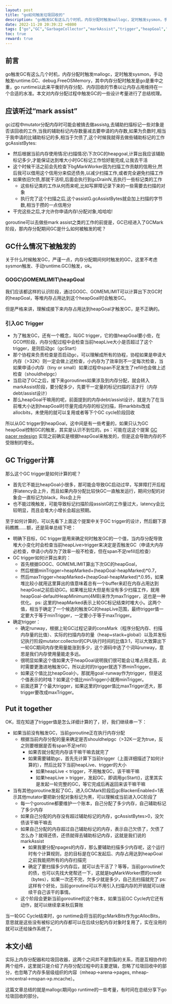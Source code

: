 ```yaml
---
layout: post
title: "go如何触发垃圾回收的"
description: "go触发GC有这么几个时机，内存分配时触发mallogc，定时触发sysmon，手动触发runtime.GC、debug.FreeOSMemory，其中内存分配时触发是go是重中之重，go runtime以此来平衡好内存分配、内存回收的节奏以让内存占用维持在一个合适的水准。本文对内存分配过程中触发GC的一些设计考量进行了总结梳理。"
date: 2022-11-20 20:39:22 +0800
tags: ["go","GC","GarbageCollector","markAssist","trigger","heapGoal","runway","consMark"]
toc: true
reward: true
---
```


## 前言

go触发GC有这么几个时机，内存分配时触发mallogc，定时触发sysmon，手动触发runtime.GC、debug.FreeOSMemory，其中内存分配时触发是go是重中之重，go runtime以此来平衡好内存分配、内存回收的节奏以让内存占用维持在一个合适的水准。本文对内存分配过程中触发GC的一些设计考量进行了总结梳理。

## 应该听过“mark assist”

gc过程中mutator分配内存时可能会被搞去做assistg,去辅助扫描标记一些对象是否该回收的工作,当我的辅助标记内存数量减去要申请的内存数,如果为负数时,相当于我申请的比辅助标记的多,相当于欠债了,这个时候我就得去做些辅助标记的工作 gcAssistBytes:

- 然后根据当前内存使用情况\扫描情况\下次GC的heapgoal,计算出我应该辅助标记多少,才能保证达到堆大小时GC标记工作恰好能完成,让我去干活
- 这个时候干活之前会先检查下bgMarkWorker因为扫描工作贡献的信用分,然后我可以借用这个信用分来偿还债务,以减少扫描工作,或者完全避免扫描工作
- 如果依旧欠债,那就干活呗,后面会执行到gcDrainN,去执行一些标记类的工作
    - 这些标记类的工作从何而来呢,比如写屏障记录下来的一些需要去扫描的对象
    - 执行完了这个扫描之后,这个assistG.gcAssistBytes就会加上扫描的字节数,相当于攒的一点信用分
- 干完这些之后,才允许你申请内存\分配对象,哈哈哈!

goroutine可以去做些mark assist之类的工作的前提是，GC已经进入了GCMark阶段，那内存分配期间GC是什么如何被触发的呢？

## GC什么情况下被触发的

关于什么时候触发GC，严谨一点，内存分配期间何时触发的GC，这里不考虑sysmon触发、手动runtime.GC()触发，ok。

### GOGC\GOMEMLIMIT\heapGoal

我们应该都这样的认识阶段，通过GOGC、GOMEMLIMIT可以计算出下次GC时的heapGoal，等堆内存占用达到这个heapGoal时会触发GC。

但是严格来讲，理解成接下来内存占用达到heapGoal才触发GC，是不正确的。

### 引入GC Trigger

- 为了触发GC，还有一个概念，叫GC trigger，它的值heapGoal要小些，在GCOff阶段，内存分配过程中会检查当前heapLive大小是否超过了这个trigger，是则启动gc（gcStart）
- 那个协程来负责检查是否启动gc，可以理解成所有的协程，协程如果是申请大内存（>32K）则一定会做上述检查，小内存为了效率则不一定每次检查，当如果申请小内存（tiny or small）如果过程中span不足发生了refill也会做上述检查（shouldhelpgc）
- 当启动了GC之后，接下来goroutines如果涉及到内存分配，就会转入markAssist阶段，要分配多少，先要干一定量的标记扫描的活才行（内存debt/assist设计）
- 那么heapGoal干嘛用的呢，前面提到的内存debt/assist设计，就是为了在当前堆大小达到heapGoal时尽量完成内存的标记扫描，将markbits改成allocbits，未使用的就可以复用或者等下个GC cycle阶段回收

所以从GC trigger到heapGoal，这中间是有一些考量的，如果只认为GC heapGoal控制GC的触发，其实是认识不到位的。ps：可能在这这个提案 [GC pacer redesign](https://go.googlesource.com/proposal/+/a216b56e743c5b6b300b3ef1673ee62684b5b63b/design/44167-gc-pacer-redesign.md) 实现之前确实是根据heapGoal来触发的，但是这会导致内存的不受限制的增长。

## GC Trigger计算

那么这个GC trigger是如何计算的呢？
- 首先它不能比heapGoal小很多，那可能会导致GC启动过早，写屏障打开后程序latency会上升，而且如果内存分配比较快GC一直触发运行，期间分配的对象会一直标记为black，Rss会上升
- 也不能过晚触发，可能导致标记扫描阶段assistG的工作量过大，latency会比较明显，而且会堆大小增长会超出预期。

至于如何计算的，可以先看下上面这个提案中关于GC trigger的设计，然后翻下源码瞧瞧……额，还是简单总结下吧：
- 明确下目标，GC trigger是用来确定何时触发GC的一个值，当内存分配导致堆大小变化时会检查当前heapLive>trigger来决定是否触发GC（申请大内存必检查，申请小内存为了效率一般不检查，但在span不足refill后检查）
- GC trigger如何计算出来的：
  - 首先根据GOGC、GOMEMLIMIT算出下次GC的heapGoal，
  - 然后根据minTrigger=heapMarked+(heapGoal-heapMarked)*0.7，
  - 然后maxTrigger=heapMarked+(heapGoal-heapMarked)*.0.95，如果堆比较小就用这里算出的值意味着总有一个buffer来赶在内存占用达到heapGoal之前启动GC。如果堆比较大但是有没有多少扫描工作，就用heapGoal-defaultHeapMinimum(4MB)来作为maxTrigger，这也是一种优化。
  ps: 这里的heapMarked表示上轮GC标记结束时堆大小。这两个值，相当于确定了一个候选的触发GC的heapLive范围，最终trigger值一定要大于等于minTrigger，一定要小于等于maxTrigger。
- 确定trigger：
  - 确定runway，根据上轮GC过程记录的consMark（程序分配内存、扫描内存量的比值）、实际的扫描内存的量（heap+stack+global）以及并发标记执行阶段mutator:collector的CPU执行时间的比值3:1，可以大致算出下一轮GC期间内存使用量能涨到多少，这个源码中选了个词叫runway，意思是我们内存使用量能走多远。
  - 很明显如果这个值如果大于heapGoal说明我们很可能会让堆占用走高，此时需要更激进地触发GC，所以此时的trigger就选下界minTrigger。
  - 如果这个值比比heapGoal小，那就用goal-runway作为trigger，但是这个值表示的时啥？如果这个值比minTrigger小就用minTrigger。
  - 前面还算了个最大trigger，如果这里的trigger值比maxTrigger还大，那trigger要改成maxTrigger。

## Put it together

OK，现在知道了trigger值是怎么详细计算的了，好，我们继续串一下：

- 如果当前没有触发GC，当前goroutine正在执行内存分配
  - 根据当前内存分配的量来确定是否shouldhelpgc（>32K一定为true，反之则要根据是否有span不足refill）
    - 如果否就分配完内存该干嘛干嘛去就完了
    - 如果需要辅助gc，首先先计算下当前trigger（上面详细描述了如何计算的），然后比较下当前heapLive、trigger的大小
      - 如果heapLive < trigger，不用触发GC，该干嘛干嘛
      - 如果heapLive > trigger，发起GC，即调用gcStart()，这里其实是发起一轮完整的GC，等它完成后再返回来该干嘛干嘛
- 当有其他goroutine发起了GC，进入GCMark阶段后gcBlackenEnabled=1表示其他mutator要把新分配对象标记为黑，可以理解成当前进入GC阶段了
  - 每一个goroutine都要维护一个账本，自己分配了多少内存，自己辅助标记了多少内存
  - 如果自己分配的内存没有超过辅助标记的内存，gcAssistBytes>0，没欠债该干嘛干嘛去
  - 如果自己分配的内存超过自己辅助标记的内存，表示自己欠债了，欠债了怎么办？就得还债，还债就得去辅助标记内存，这就是我们说的markAssist
    - 如果我要分配npages的内存，那么要辅助扫描多少内存呢，这个运行时有个计算规则，总的目标是在GC发起后、内存占用达到heapGoal之前我能把所有的内存扫描完
    - 确定了要扫描多少内存后，就可以去干活了？等等，当前goroutine欠的债，也可以先找大佬帮还一下，这就是bgMarkWorker攒的credit（bytes），如果一次还不完，欠多少就是多少，自己去扫描就完了
      ps: 这样有个好处，当前goroutine可以不用引入扫描内存的开销就可以继续干自己该干的事情。
  - 这个阶段会更新当前goroutine的这个账本，如果当前GC Cycle内它还有动作，就可以继续拿来秋后算账

当一轮GC Cycle结束时，go runtime会将当前的gcMarkBits作为gcAllocBits，意思就是这些没有被标记的内存都可以在后续分配内存对象时复用了，实在没用的就可以还给操作系统了。

## 本文小结

实际上内存分配器和垃圾回收器，这两个之间并不是割裂的关系，而是互相协作的两个组件，这里就只是介绍了内存分配过程中的主要逻辑，忽略了垃圾回收中的部分，也忽略了内存多层级组织的内容（mheap->arena->pages, mheap->mcentral->mspan->p.mcache）。

这篇文章总结的就是mallogc期间go runtime的一些考量，有时间在总结分享下go垃圾回收的部分。